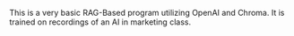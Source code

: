 This is a very basic RAG-Based program utilizing OpenAI and Chroma. It is trained on recordings of an AI in marketing class.
